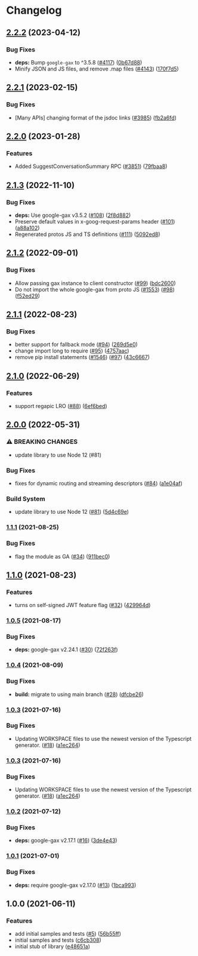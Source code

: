 # Changelog

## [2.2.2](https://github.com/googleapis/google-cloud-node/compare/apigee-connect-v2.2.1...apigee-connect-v2.2.2) (2023-04-12)


### Bug Fixes

* **deps:** Bump `google-gax` to ^3.5.8 ([#4117](https://github.com/googleapis/google-cloud-node/issues/4117)) ([0b67d88](https://github.com/googleapis/google-cloud-node/commit/0b67d883963643ce1b4f6d2ccd3e8d37adf6e029))
* Minify JSON and JS files, and remove .map files ([#4143](https://github.com/googleapis/google-cloud-node/issues/4143)) ([170f7d5](https://github.com/googleapis/google-cloud-node/commit/170f7d57b8fd344d182a8e758867b8124722eebc))

## [2.2.1](https://github.com/googleapis/google-cloud-node/compare/apigee-connect-v2.2.0...apigee-connect-v2.2.1) (2023-02-15)


### Bug Fixes

* [Many APIs] changing format of the jsdoc links ([#3985](https://github.com/googleapis/google-cloud-node/issues/3985)) ([fb2a6fd](https://github.com/googleapis/google-cloud-node/commit/fb2a6fdbd9dcf2ae91b3767629d71f0970d0712c))

## [2.2.0](https://github.com/googleapis/google-cloud-node/compare/apigee-connect-v2.1.3...apigee-connect-v2.2.0) (2023-01-28)


### Features

* Added SuggestConversationSummary RPC ([#3851](https://github.com/googleapis/google-cloud-node/issues/3851)) ([79fbaa8](https://github.com/googleapis/google-cloud-node/commit/79fbaa833d08738fa37aa37158ddb5b1c91710e1))

## [2.1.3](https://github.com/googleapis/nodejs-apigee-connect/compare/v2.1.2...v2.1.3) (2022-11-10)


### Bug Fixes

* **deps:** Use google-gax v3.5.2 ([#108](https://github.com/googleapis/nodejs-apigee-connect/issues/108)) ([2f8d882](https://github.com/googleapis/nodejs-apigee-connect/commit/2f8d882d3309b578d48e8838beeab5a52829963f))
* Preserve default values in x-goog-request-params header ([#101](https://github.com/googleapis/nodejs-apigee-connect/issues/101)) ([a88a102](https://github.com/googleapis/nodejs-apigee-connect/commit/a88a10218e6e3150495e1b47ae15b3895ed7ed5e))
* Regenerated protos JS and TS definitions ([#111](https://github.com/googleapis/nodejs-apigee-connect/issues/111)) ([5092ed8](https://github.com/googleapis/nodejs-apigee-connect/commit/5092ed8134687cd0fd3be3a47b6f1e88ed1b2444))

## [2.1.2](https://github.com/googleapis/nodejs-apigee-connect/compare/v2.1.1...v2.1.2) (2022-09-01)


### Bug Fixes

* Allow passing gax instance to client constructor ([#99](https://github.com/googleapis/nodejs-apigee-connect/issues/99)) ([bdc2600](https://github.com/googleapis/nodejs-apigee-connect/commit/bdc26002bb391f81cdba9c7c13643944faa20620))
* Do not import the whole google-gax from proto JS ([#1553](https://github.com/googleapis/nodejs-apigee-connect/issues/1553)) ([#98](https://github.com/googleapis/nodejs-apigee-connect/issues/98)) ([f52ed29](https://github.com/googleapis/nodejs-apigee-connect/commit/f52ed29e966efce3b04b1271e3e161f8bb8ee812))

## [2.1.1](https://github.com/googleapis/nodejs-apigee-connect/compare/v2.1.0...v2.1.1) (2022-08-23)


### Bug Fixes

* better support for fallback mode ([#94](https://github.com/googleapis/nodejs-apigee-connect/issues/94)) ([269d5e0](https://github.com/googleapis/nodejs-apigee-connect/commit/269d5e0616b640262bf5e907ec083928e5c242be))
* change import long to require ([#95](https://github.com/googleapis/nodejs-apigee-connect/issues/95)) ([4757aac](https://github.com/googleapis/nodejs-apigee-connect/commit/4757aacfdd505985c5228e0498495814e6436ef2))
* remove pip install statements ([#1546](https://github.com/googleapis/nodejs-apigee-connect/issues/1546)) ([#97](https://github.com/googleapis/nodejs-apigee-connect/issues/97)) ([43c6667](https://github.com/googleapis/nodejs-apigee-connect/commit/43c66675c0ec0dcb3e208c5b11d0ee7b8b43f0ee))

## [2.1.0](https://github.com/googleapis/nodejs-apigee-connect/compare/v2.0.0...v2.1.0) (2022-06-29)


### Features

* support regapic LRO ([#88](https://github.com/googleapis/nodejs-apigee-connect/issues/88)) ([6ef6bed](https://github.com/googleapis/nodejs-apigee-connect/commit/6ef6bed421e56459dac29deab71898ce5c061206))

## [2.0.0](https://github.com/googleapis/nodejs-apigee-connect/compare/v1.1.1...v2.0.0) (2022-05-31)


### ⚠ BREAKING CHANGES

* update library to use Node 12 (#81)

### Bug Fixes

* fixes for dynamic routing and streaming descriptors ([#84](https://github.com/googleapis/nodejs-apigee-connect/issues/84)) ([a1e04af](https://github.com/googleapis/nodejs-apigee-connect/commit/a1e04af2fb52535938ff32cf5579b22c668d6ad2))


### Build System

* update library to use Node 12 ([#81](https://github.com/googleapis/nodejs-apigee-connect/issues/81)) ([5d4c69e](https://github.com/googleapis/nodejs-apigee-connect/commit/5d4c69e4268b4b253ed75ce87b2b3f5e61962d44))

### [1.1.1](https://www.github.com/googleapis/nodejs-apigee-connect/compare/v1.1.0...v1.1.1) (2021-08-25)


### Bug Fixes

* flag the module as GA ([#34](https://www.github.com/googleapis/nodejs-apigee-connect/issues/34)) ([911bec0](https://www.github.com/googleapis/nodejs-apigee-connect/commit/911bec0d826a12212ce0527acf7398eef3dea1e6))

## [1.1.0](https://www.github.com/googleapis/nodejs-apigee-connect/compare/v1.0.5...v1.1.0) (2021-08-23)


### Features

* turns on self-signed JWT feature flag ([#32](https://www.github.com/googleapis/nodejs-apigee-connect/issues/32)) ([429964d](https://www.github.com/googleapis/nodejs-apigee-connect/commit/429964d038693cb16d37a3d2d23f79be3b73d1a0))

### [1.0.5](https://www.github.com/googleapis/nodejs-apigee-connect/compare/v1.0.4...v1.0.5) (2021-08-17)


### Bug Fixes

* **deps:** google-gax v2.24.1 ([#30](https://www.github.com/googleapis/nodejs-apigee-connect/issues/30)) ([72f263f](https://www.github.com/googleapis/nodejs-apigee-connect/commit/72f263f19d5490a83f963fcd071d0485678c0ba5))

### [1.0.4](https://www.github.com/googleapis/nodejs-apigee-connect/compare/v1.0.3...v1.0.4) (2021-08-09)


### Bug Fixes

* **build:** migrate to using main branch ([#28](https://www.github.com/googleapis/nodejs-apigee-connect/issues/28)) ([dfcbe26](https://www.github.com/googleapis/nodejs-apigee-connect/commit/dfcbe2672c024a574e2fc1d60b8d668bbdf074b9))

### [1.0.3](https://www.github.com/googleapis/nodejs-apigee-connect/compare/v1.0.2...v1.0.3) (2021-07-16)


### Bug Fixes

* Updating WORKSPACE files to use the newest version of the Typescript generator. ([#18](https://www.github.com/googleapis/nodejs-apigee-connect/issues/18)) ([a1ec264](https://www.github.com/googleapis/nodejs-apigee-connect/commit/a1ec26422107c2e78ddb45aa89827db052017a54))

### [1.0.3](https://www.github.com/googleapis/nodejs-apigee-connect/compare/v1.0.2...v1.0.3) (2021-07-16)


### Bug Fixes

* Updating WORKSPACE files to use the newest version of the Typescript generator. ([#18](https://www.github.com/googleapis/nodejs-apigee-connect/issues/18)) ([a1ec264](https://www.github.com/googleapis/nodejs-apigee-connect/commit/a1ec26422107c2e78ddb45aa89827db052017a54))

### [1.0.2](https://www.github.com/googleapis/nodejs-apigee-connect/compare/v1.0.1...v1.0.2) (2021-07-12)


### Bug Fixes

* **deps:** google-gax v2.17.1 ([#16](https://www.github.com/googleapis/nodejs-apigee-connect/issues/16)) ([3de4e43](https://www.github.com/googleapis/nodejs-apigee-connect/commit/3de4e4319f720357f1bfc4ab7acc5e50281f1f6d))

### [1.0.1](https://www.github.com/googleapis/nodejs-apigee-connect/compare/v1.0.0...v1.0.1) (2021-07-01)


### Bug Fixes

* **deps:** require google-gax v2.17.0 ([#13](https://www.github.com/googleapis/nodejs-apigee-connect/issues/13)) ([1bca993](https://www.github.com/googleapis/nodejs-apigee-connect/commit/1bca99349c29d064d516606b39d29791d7e88023))

## 1.0.0 (2021-06-11)


### Features

* add initial samples and tests ([#5](https://www.github.com/googleapis/nodejs-apigee-connect/issues/5)) ([56b55ff](https://www.github.com/googleapis/nodejs-apigee-connect/commit/56b55ffb36d0dabc92019489aa5e3918ae7db239))
* initial samples and tests ([c6cb308](https://www.github.com/googleapis/nodejs-apigee-connect/commit/c6cb3085da868309b1b62db342df940e31ce9685))
* initial stub of library ([e48651a](https://www.github.com/googleapis/nodejs-apigee-connect/commit/e48651af7d82e064311353a4871d84299c867a43))
